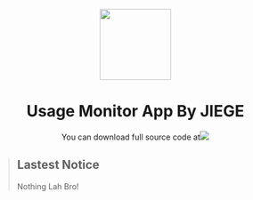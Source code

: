 <p align="center">
  <img width="128" align="center" src="/src/icon.ico">
</p>
<h1 align="center">Usage Monitor App By JIEGE</h1>

<p align="center">You can download full source code at<a href="https://melakahomestay-beta.eu.org"><img src="https://img.shields.io/badge/Here-Click%20To%20Download%20Source%20Code-brightgreen%22"></a></p>

> ## Lastest Notice
> Nothing Lah Bro!
